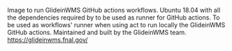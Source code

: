 Image to run GlideinWMS GitHub actions workflows.
Ubuntu 18.04 with all the dependencies required by to be used as runner for GitHub actions.
To be used as workflows' runner when using act to run locally the GlideinWMS GitHub actions.
Maintained and built by the GlideinWMS team.
https://glideinwms.fnal.gov/
